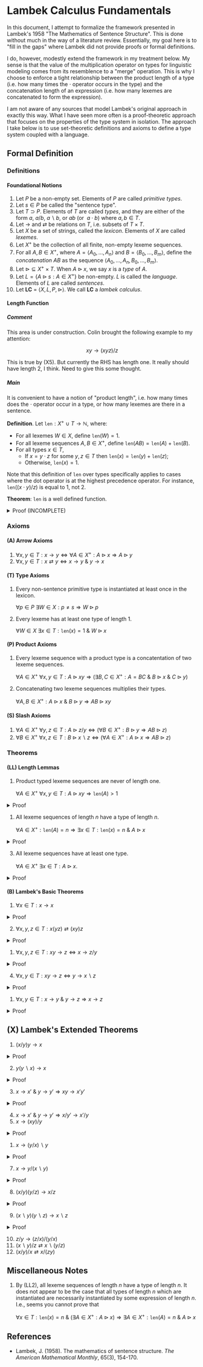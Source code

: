 # Lambek Calculus Fundamentals

In this document, I attempt to formalize the framework presented in Lambek's 1958 "The Mathematics of Sentence Structure". This is done without much in the way of a literature review. Essentially, my goal here is to "fill in the gaps" where Lambek did not provide proofs or formal definitions.

I do, however, modestly extend the framework in my treatment below. My sense is that the value of the multiplication operator on types for linguistic modeling comes from its resemblence to a "merge" operation. This is why I choose to enforce a tight relationship between the product length of a type (i.e. how many times the $\cdot$ operator occurs in the type) and the concatenation length of an expression (i.e. how many lexemes are concatenated to form the expression).

I am not aware of any sources that model Lambek's original approach in exactly this way. What I have seen more often is a proof-theoretic approach that focuses on the properties of the type system in isolation. The approach I take below is to use set-theoretic definitions and axioms to define a type system coupled with a language.

## Formal Definition

### Definitions

#### Foundational Notions

1. Let $P$ be a non-empty set. Elements of $P$ are called *primitive types*.
2. Let $s\in P$ be called the "sentence type".
3. Let $T \supset P$. Elements of $T$ are called *types*, and they are either of the form $a$, $a/b$, $a\backslash b$, or $ab$ (or $\ a\cdot b$) where $a,b\in T$.
4. Let $\rightarrow$ and $\rightleftarrows$ be relations on $T$, i.e. subsets of $T\times T$.
5. Let $X$ be a set of strings, called the *lexicon*. Elements of $X$ are called *lexemes*.
6. Let $X^+$ be the collection of all finite, non-empty lexeme sequences.
7. For all $A,B\in X^+$, where $A=\langle A_0, \ldots, A_n \rangle$ and $B=\langle B_0, \ldots, B_m \rangle$, define the *concatenation* $AB$ as the sequence $\langle A_0, \ldots, A_n, B_0, \ldots, B_m \rangle$.
8. Let $\triangleright \subseteq X^+\times T$. When $A \triangleright x$, we say $x$ is a *type* of $A$.
9. Let $L = \{A \triangleright s : A\in X^+ \}$ be non-empty. $L$ is called the *language*. Elements of $L$ are called *sentences*.
10. Let **LC** = $\langle X, L, P, \triangleright \rangle$. We call **LC** a *lambek calculus*.

#### Length Function

##### Comment

This area is under construction. Colin brought the following example to my attention:

$$
xy \rightarrow (xyz)/z
$$

This is true by (X5). But currently the RHS has length one. It really should have length 2, I think. Need to give this some thought.

##### Main

It is convenient to have a notion of "product length", i.e. how many times does the $\cdot$ operator occur in a type, or how many lexemes are there in a sentence.

**Definition**. Let $\mathtt{len}: X^{+}\ \cup\ T \rightarrow \mathbb{N}$, where:
  - For all lexemes $W\in X$, define $\mathtt{len}(W) = 1$.
  - For all lexeme sequences $A, B\in X^+$, define $\mathtt{len}(AB) = \mathtt{len}(A) + \mathtt{len}(B)$.
  - For all types $x\in T$,
    - If $x=y\cdot z$ for some $y,z\in T$ then $\mathtt{len}(x) = \mathtt{len}(y) + \mathtt{len}(z)$;
    - Otherwise, $\mathtt{len}(x)=1$.

Note that this definition of $\mathtt{len}$ over types specifically applies to cases where the dot operator is at the highest precedence operator. For instance, $\mathtt{len}((x\cdot y)/z)$ is equal to 1, not 2.

**Theorem**: $\mathtt{len}$ is a well defined function.

<details><summary>Proof (INCOMPLETE)</summary>
<p>

   - First, need to establish that $\mathtt{len}$ is well defined on $X^+$.
     - For all $W\in X$, $\mathtt{len}(W)=1$ by definition, and hence is well defined.
     - Suppose $\mathtt{len}$ is well defined on all $X^i$ where $i\leq n$ for some $n\in\mathbb{N}$.
       - Consider $A\in X^{n+1}$. Note that $A=A_0A_1\ldots A_n$.
       - Choose $m\in\mathbb{N}$ such that $0<m\leq n$.
       - Then $A=(A_0\ldots A_m)(A_{m+1}\ldots A_n)$.
       - Note that $(A_0\ldots A_m)\in X^{m+1}$ and $(A_{m+1}\ldots A_n)\in X^{n-m}$.
       - By inductive hypothesis, $\mathtt{len}$ is well defined on $X^{m+1}$ and $X^{n-m}$.
       - Since $\mathtt{len}(A) = \mathtt{len}(A_0\ldots A_m) + \mathtt{len}(A_{m+1}\ldots A_n)$ by definition, see that $\mathtt{len}$ is well defined on $X^{n+1}$.
   - Then we need to establish the same for $T$.
     - Clearly true, lacking convenient notation for proof ...
</p>
</details>


### Axioms

#### (A) Arrow Axioms

1. $\forall x,y \in T : x \rightarrow y \Leftrightarrow \forall A \in X^+: A \triangleright x \Rightarrow A \triangleright y$
2. $\forall x,y \in T : x \rightleftarrows y \Leftrightarrow x\rightarrow y \ \& \ y \rightarrow x$


#### (T) Type Axioms

1. Every non-sentence primitive type is instantiated at least once in the lexicon.

   $\forall p\in P\ \exists W \in X: p\not=s \Rightarrow W\triangleright p$

2. Every lexeme has at least one type of length 1.

   $\forall W\in X\ \exists x\in T: \mathtt{len}(x)=1\ \&\ W\triangleright x$

#### (P) Product Axioms

1. Every lexeme sequence with a product type is a concatentation of two lexeme sequences.

   $\forall A\in X^+\ \forall x,y \in T: A\triangleright xy \Rightarrow ( \exists B,C\in X^+ : A=BC\ \&\ B\triangleright x \ \&\ C \triangleright y)$

2. Concatenating two lexeme sequences multiplies their types.

   $\forall A,B\in X^+: A\triangleright x\ \& \ B\triangleright y \Rightarrow AB \triangleright xy$

#### (S) Slash Axioms

1. $\forall A \in X^+\ \forall y, z \in T : A \triangleright z/y \Leftrightarrow (\forall B \in X^+: B \triangleright y \Rightarrow AB \triangleright z)$
2. $\forall B \in X^+\ \forall x, z \in T :  B \triangleright x\backslash z \Leftrightarrow (\forall A \in X^+: A \triangleright x \Rightarrow AB \triangleright z)$

### Theorems

#### (LL) Length Lemmas


1. Product typed lexeme sequences are never of length one. <!--Note, this can probably be strengthened to len(A)=n.-->

   $\forall A\in X^+\ \forall x,y \in T: A\triangleright xy \Rightarrow \mathtt{len}(A)>1$

<details><summary>Proof</summary>
<p>

   - Assume $A\triangleright xy$.
   - Then by (P1), $A=BC$ for some $B,C\in X^+$ where $B\triangleright x$ and $C\triangleright y$.
   - Hence $\mathtt{len}(A) = \mathtt{len}(B) + \mathtt{len}(C) \geq 2$.
</p>
</details>

1. All lexeme sequences of length $n$ have a type of length $n$.

   $\forall A\in X^+: \mathtt{len}(A)=n \Rightarrow \exists x\in T : \mathtt{len}(x)=n\ \&\ A\triangleright x$

<details><summary>Proof</summary>
<p>

   - Proof by induction on length.
   - Assume $\mathtt{len}(A)=1$.
     - Then $A\in X$ by definition of $\mathtt{len}$.
     - Hence by (T2), $A\triangleright x$ for some $x\in T$ where $\mathtt{len}(x)=1$.
   - Assume the theorem is true for $\mathtt{len}(A) = n$.
     - Let $A\in X^T$ be such that $\mathtt{len}(A)=n+1$.
     - Hence $A=A_0\cdots A_n=(A_0\cdots A_{n-1})\cdot A_n$.
     - By inductive hypothesis, $(A_0\cdots A_{n-1}) \triangleright x$ for some $x\in T$ such that $\mathtt{len}(x)=n$.
     - By (T2), $A_n \triangleright y$ for some $y\in T$ where $\mathtt{len}(x)=1$.
     - Hence $A=(A_0\cdots A_{n-1})\cdot A_n\triangleright xy$ by (P2).
     - By definition, $\mathtt{len}(xy)=\mathtt{len}(x)+\mathtt{len}(y)=n+1$.
</p>
</details>

3. All lexeme sequences have at least one type.

   $\forall A \in X^+\ \exists x \in T: A \triangleright x$.

<details><summary>Proof</summary>
<p>

   - Follows immediately from (LL2).
</p>
</details>


#### (B) Lambek's Basic Theorems

1. $\forall x \in T: x \rightarrow x$

<details><summary>Proof</summary>
<p>

   - Note that, by (A1), $x \rightarrow x \Leftrightarrow \forall A \in L: A \triangleright x \Rightarrow A \triangleright x$.
   - This is true since $p\Rightarrow p$ is true for any proposition $p$.
</p>
</details>

2. $\forall x, y, z \in T: x(yz) \rightleftarrows (xy)z$

<details><summary>Proof</summary>
<p>

   - $\rightarrow$
     - By (A1), $x(yz) \rightarrow (xy)z$ if and only if $\forall A \in L: A \triangleright x(yz) \Rightarrow A \triangleright (xy)z$.
     - Suppose $A \triangleright x(yz)$. Then by (P1), $A=BC$ for some $B,C$ where $B\triangleright x$ and $C \triangleright yz$.
     - Again by (P1), get that $C=DE$ for some $D,E$ where $D\triangleright y$ and $E \triangleright z$.
     - Since $C=DE$ and $C\triangleright yz$, conclude $DE\triangleright yz$.
     - By (P2), conclude that $D\triangleright y$ and $E\triangleright z$.
     - $A = BDE$ has been established. Since concatenation is associative, $BDE = B(DE)$.
     - Since $A \triangleright x(yz)$, conclude $B(DE) \triangleright x(yz)$. By (P2), $B \triangleright x$.
     - Since $B \triangleright x$ and $D \triangleright y$, conclude $BD\triangleright xy$ by (P2).
     - Again by (P2), conclude $(BD)E \triangleright (xy)z$.
     - Since $A=B(DE)=(BD)E$, conclude $A\triangleright (xy)z$.
   - $\leftarrow$.
     - By (A1), $(xy)z \rightarrow x(yz)$ if and only if $\forall A \in L: A \triangleright (xy)z \Rightarrow A \triangleright x(yz)$.
     - Suppose $A \triangleright (xy)z$. Then by (P1), $A=BC$ for some $B,C$ where $B\triangleright (xy)$ and $C \triangleright z$.
     - Again by (P1), get that $B=DE$ for some $D,E$ where $D\triangleright x$ and $E \triangleright y$.
     - Since $B=DE$ and $B\triangleright xy$, conclude $DE\triangleright xy$.
     - By (P2), conclude that $D\triangleright x$ and $E\triangleright y$.
     - $A = DEC$ has been established. Since concatenation is associative, $DEC = (DE)C$.
     - Since $A \triangleright (xy)z$, conclude $(DE)C \triangleright (xy)z$. By (P2), $C \triangleright z$.
     - Since $E \triangleright y$ and $C \triangleright z$, conclude $EC\triangleright yz$ by (P2).
     - Again by (P2), conclude $D(EC) \triangleright x(yz)$.
     - Since $A=(DE)C=D(EC)$, conclude $A\triangleright x(yz)$.
</p>
</details>

1. $\forall x, y, z \in T: xy \rightarrow z \Leftrightarrow x \rightarrow z/y$

<details><summary>Proof</summary>
<p>

  - $\Rightarrow$
    - Assume $xy \rightarrow z$.
    - Let $A\triangleright x$ and $B\triangleright y$.
    - Then $AB\triangleright xy$ by (P2).
    - Hence $AB\triangleright z$ by (A1).
    - Since $B\triangleright y$ and $AB\triangleright z$, conclude $A\triangleright z/y$ by (S1).
    - Hence $x\rightarrow z/y$.
  - $\Leftarrow$
    - Assume $x\rightarrow z/y$.
    - Let $A\triangleright xy$.
    - By (P1), $A=BC$ for some $B,C$ such that $B\triangleright x$ and $C\triangleright y$.
    - Since $x\rightarrow z/y$, conclude $B\triangleright z/y$ by (A1).
    - Since $B\triangleright z/y$ and $C\triangleright y$, conclude $BC\triangleright z$ by (S1).
    - Since $A=BC$, conclude $A\triangleright z$.
    - Hence $xy\rightarrow z$.
</p>
</details>

4. $\forall x, y \in T: xy \rightarrow z \Leftrightarrow y \rightarrow x\backslash z$

<details><summary>Proof</summary>
<p>

  - $\Rightarrow$
    - Assume $xy \rightarrow z$.
    - Let $A\triangleright x$ and $B\triangleright y$.
    - Then $AB\triangleright xy$ by (P2).
    - Hence $AB\triangleright z$ by (A1).
    - Since $A\triangleright x$ and $AB\triangleright z$, conclude $B\triangleright x\backslash z$ by (S2).
    - Hence $y\rightarrow x\backslash z$.
  - $\Leftarrow$
    - Assume $y\rightarrow x\backslash z$.
    - Let $A\triangleright xy$.
    - By (P1), $A=BC$ for some $B,C$ such that $B\triangleright x$ and $C\triangleright y$.
    - Since $x\rightarrow x\backslash z$, conclude $C\triangleright x\backslash z$ by (A1).
    - Since $C\triangleright x\backslash z$ and $B\triangleright x$, conclude $BC\triangleright z$ by (S2).
    - Since $A=BC$, conclude $A\triangleright z$.
    - Hence $xy\rightarrow z$.
</p>
</details>

1. $\forall x, y \in T: x\rightarrow y \ \&\ y\rightarrow z \Rightarrow x \rightarrow z$

<details><summary>Proof</summary>
<p>

   - Assume $x\rightarrow y$ and $y\rightarrow z$.
   - Let $A\triangleright x$.
   - Conclude $A\triangleright y$ by (A1).
   - Conclude $A\triangleright z$ by another application of (A1).
   - Hence $x\rightarrow z$.
</p>
</details>


## (X) Lambek's Extended Theorems

1. $(x/y)y \rightarrow x$

<details><summary>Proof</summary>
<p>

   - Assume $A\triangleright (x/y)y$.
   - By (P1), $A=BC$ where $B\triangleright x/y$ and $C\triangleright y$.
   - Hence by (S1), $BC\triangleright x$.
   - Hence $A\triangleright x$, proving $(x/y)y \rightarrow x$.
</p>
</details>


2. $y(y\backslash x) \rightarrow x$

<details><summary>Proof</summary>
<p>

   - Assume $A\triangleright y(y\backslash x)$.
   - By (P1), $A=BC$ where $B\triangleright y$ and $C\triangleright y\backslash x$.
   - Hence by (S2), $BC\triangleright y$.
   - Hence $A\triangleright y$, proving $y(y\backslash x) \rightarrow x$.
</p>
</details>

3.  $x\rightarrow x'\ \&\ y\rightarrow y' \Rightarrow xy\rightarrow x'y'$

<details><summary>Proof</summary>
<p>

  - Assume $x\rightarrow x'$ and $y\rightarrow y'$.
  - Assume $A\triangleright xy$.
  - Then $A=BC$ for some $B,C$ where $B\triangleright x$ and $C\triangleright y$ by (P1).
  - Hence $B\triangleright x'$ and $C\triangleright y'$ by (A1).
  - Hence $BC\triangleright x'y'$ by (P2).
  - Since $A=BC$, conclude $A\triangleright x'y'$.
  - Hence $xy\rightarrow x'y'$.
</p>
</details>


4. $x\rightarrow x'\ \&\ y\rightarrow y' \Rightarrow x/y'\rightarrow x'/y$
5. $x \rightarrow (xy)/y$

<details><summary>Proof</summary>
<p>

  - Note that $xy\rightarrow xy$ by (B1).
  - By (B3), conclude $x\rightarrow (xy)/y$.
</p>
</details>


1. $x\rightarrow (y/x)\backslash y$

<details><summary>Proof</summary>
<p>

  - Note that $(y/x)x \rightarrow y$ by (X1).
  - By (B4), conclude that $x \rightarrow (y/x)\backslash y$.
</p>
</details>


7. $x \rightarrow y/(x \backslash y)$
<details><summary>Proof</summary>
<p>

  - Note that $x(x\backslash y) \rightarrow y$ by (X2).
  - By (B3), conclude that $x \rightarrow y/(x \backslash y)$.
</p>
</details>

8. $(x/y)(y/z) \rightarrow x/z$
<details><summary>Proof</summary>
<p>

  - Note that $x/y \rightarrow x/y$ and $(y/z)z\rightarrow y$ by (B1) and (X1).
  - Hence $(x/y)(y/z)z\rightarrow (x/y)y$ by (X3).
  - Since $(x/y)y\rightarrow x$ by (X1) and $\rightarrow$ is transitive by (B5), conclude $(x/y)(y/z)z\rightarrow x$.
  - Hence $(x/y)(y/z)\rightarrow x/z$ by (B3).
</p>
</details>

9.  $(x\backslash y)(y\backslash z) \rightarrow x\backslash z$
<details><summary>Proof</summary>
<p>

  - Note that $x(x\backslash y)\rightarrow y$ and $y\backslash z\rightarrow y\backslash z$ by (X2) and (B1).
  - Hence $x(x\backslash y)(y\backslash z) \rightarrow y(y\backslash z)$ by (X3).
  - Since $y(y\backslash z) \rightarrow y$ by (X2) and $\rightarrow$ is transitive by (B5), conclude $x(x\backslash y)(y\backslash z)\rightarrow y$.
  - Hence $(x\backslash y)(y\backslash z)\rightarrow x\backslash z$ by (B4).
</p>
</details>

10.    $z/y\rightarrow (z/x)/(y/x)$
11.    $(x\backslash y)/z \rightleftarrows x\backslash (y/z)$
12.    $(x/y)/x\rightleftarrows x/(zy)$



## Miscellaneous Notes

1. By (LL2), all lexeme sequences of length $n$ have a type of length $n$. It does not appear to be the case that all types of length $n$ which are instantiated are necessarily instantiated by some expression of length $n$. I.e., seems you cannot prove that

   $\forall x\in T: \mathtt{len}(x)=n \ \&\ (\exists A\in X^+: A\triangleright x) \Rightarrow \exists A\in X^+ : \mathtt{len}(A)=n\ \&\ A\triangleright x$

## References
- Lambek, J. (1958). The mathematics of sentence structure. *The American Mathematical Monthly*, 65(3), 154-170.
